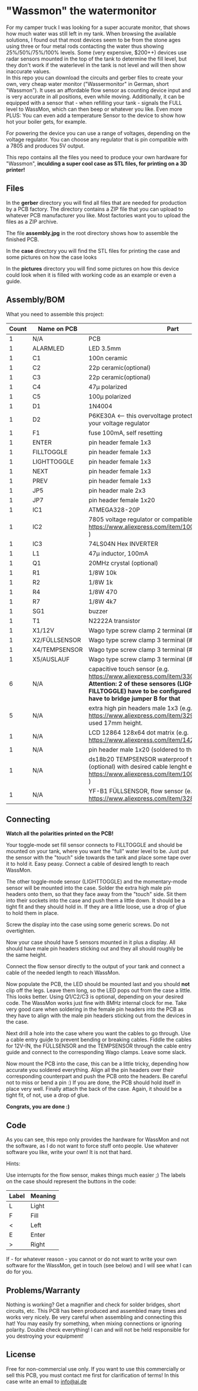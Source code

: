 
# "Wassmon" the watermonitor

For my camper truck I was looking for a super accurate monitor, that shows how much water was still left in my tank. When browsing the available solutions, I found out that most devices seem to be from the stone ages using three or four metal rods contacting the water thus showing 25%/50%/75%/100% levels. 
Some (very expensive, $200++) devices use radar sensors mounted in the top of the tank to determine the fill level, but they don't work if the waterlevel in the tank is not level and will then show inaccurate values.  
In this repo you can download the circuits and gerber files to create your own, very cheap water monitor ("Wassermonitor" in German, short "Wassmon").
It uses an affordable flow sensor as counting device input and is very accurate in all positions, even while moving. Additionally, it can be equipped with a sensor that - when refilling your tank - signals the FULL level to WassMon, which can then beep or whatever you like.
Even more PLUS: You can even add a temperature Sensor to the device to show how hot your boiler gets, for example.

For powering the device you can use a range of voltages, depending on the voltage regulator. You can choose any regulator that is pin compatible with a 7805 and produces 5V output.

This repo contains all the files you need to produce your own hardware for "Wassmon", **inculding a super cool case as STL files, for printing on a 3D printer!** 

## Files
In the **gerber** directory you will find all files that are needed for production by a PCB factory. The directory contains a ZIP file that you can upload to whatever PCB manufacturer you like. Most factories want you to upload the files as a ZIP archive.

The file **assembly.jpg** in the root directory shows how to assemble the finished PCB.

In the **case** directory you will find the STL files for printing the case and some pictures on how the case looks

In the **pictures** directory you will find some pictures on how this device could look when it is filled with working code as an example or even a guide.

## Assembly/BOM
What you need to assemble this project:

|       Count    |Name on PCB                    |Part                         |
|----------------|-------------------------------|-----------------------------|
|	1|N/A|PCB
|1|ALARMLED| LED 3.5mm
|1|C1|100n ceramic
|1|C2|22p ceramic(optional)
|1|C3|22p ceramic(optional)
|1|C4|47µ polarized
|1|C5|100µ polarized
|1|D1|1N4004
|1|D2|P6KE30A <-- this overvoltage protection diode should match your voltage regulator
|1|F1|fuse 100mA, self resetting
|1|ENTER|pin header female 1x3
|1|FILLTOGGLE|pin header female 1x3
|1|LIGHTTOGGLE|pin header female 1x3
|1|NEXT|pin header female 1x3
|1|PREV|pin header female 1x3
|1|JP5|pin header male 2x3
|1|JP7|pin header female 1x20
|1|IC1|ATMEGA328-20P
|1|IC2|7805 voltage regulator or compatible (e.g. https://www.aliexpress.com/item/1005002556018480.html )
|1|IC3|74LS04N Hex INVERTER                                                                     
|1|L1|47µ inductor, 100mA
|1|Q1|20MHz crystal (optional)
|1|R1|1/8W 10k
|1|R2|1/8W 1k
|1|R4|1/8W 470
|1|R7|1/8W 4k7
|1|SG1|buzzer
|1|T1|N2222A transistor
|1|X1/12V| Wago type screw clamp 2 terminal (# W237-102)
|1|X2/FÜLLSENSOR|Wago type screw clamp 3 terminal (# W237-103)
|1|X4/TEMPSENSOR|Wago type screw clamp 3 terminal (# W237-103)
|1|X5/AUSLAUF|Wago type screw clamp 3 terminal (# W237-103)
|6|N/A|capacitive touch sensor (e.g. https://www.aliexpress.com/item/33062790002.html ) **Attention: 2 of these sensores (LIGHTTOGGLE, FILLTOGGLE) have to be configured to toggle ON/OFF, you have to bridge jumper B for that**
|5|N/A|extra high pin headers male 1x3 (e.g. https://www.aliexpress.com/item/32911455899.html ), I used 17mm height.
|1|N/A|LCD 12864 128x64 dot matrix (e.g. https://www.aliexpress.com/item/1420941126.html )
|1|N/A|pin header male 1x20 (soldered to the display)
|1|N/A|ds18b20 TEMPSENSOR waterproof temperature sensor (optional) with desired cable lenght e.g.( https://www.aliexpress.com/item/1005001621930325.html )
|1|N/A|YF-B1 FÜLLSENSOR, flow sensor (e.g. https://www.aliexpress.com/item/32887166092.html )

## Connecting
**Watch all the polarities printed on the PCB!**

Your toggle-mode set fill sensor connects to FILLTOGGLE and should be mounted on your tank, where you want the "full" water level to be. Just put the sensor with the "touch" side towards the tank and place some tape over it to hold it. Easy peasy. Connect a cable of desired length to reach WassMon.

The other toggle-mode sensor (LIGHTTOGGLE) and the momentary-mode sensor will be mounted into the case. Solder the extra high male pin headers onto them, so that they face away from the "touch" side. Sit them into their sockets into the case and push them a little down. It should be a tight fit and they should hold in. If they are a little loose, use a drop of glue to hold them in place.

Screw the display into the case using some generic screws. Do not overtighten.


Now your case should have 5 sensors mounted in it plus a display. All should have male pin headers sticking out and they all should roughly be the same height.


Connect the flow sensor directly to the output of your tank and connect a cable of the needed length to reach WassMon.


Now populate the PCB, the LED should be mounted last and you should **not** clip off the legs. Leave them long, so the LED pops out from the case a little. This looks better. Using Q1/C2/C3 is optional, depending on your desired code. The WassMon works just fine with 8MHz internal clock for me.
Take very good care when soldering in the female pin headers into the PCB as they have to align with the male pin headers sticking out from the devices in the case.


Next drill a hole into the case where you want the cables to go through. Use a cable entry guide to prevent bending or breaking cables.
Fiddle the cables for 12V-IN, the FÜLLSENSOR and the TEMPSENSOR through the cable entry guide and connect to the corresponding Wago clamps. Leave some slack.

Now mount the PCB into the case, this can be a little tricky, depending how accurate you soldered everything. Align all the pin headers over their corresponding counterpart and push the PCB onto the headers. Be careful not to miss or bend a pin :)
If you are done, the PCB should hold itself in place very well. Finally attach the back of the case. Again, it should be a tight fit, of not, use a drop of glue.

**Congrats, you are done :)**

## Code
As you can see, this repo only provides the hardware for WassMon and not the software, as I do not want to force stuff onto people. Use whatever software you like, write your own! It is not that hard.

Hints:

Use interrupts for the flow sensor, makes things much easier ;) The labels on the case should represent the buttons in the code:

|Label|Meaning|
|-----|-------|
|L|Light
|F|Fill
|<|Left
|E|Enter
|>|Right


If - for whatever reason - you cannot or do not want to write your own software for the WassMon, get in touch (see below) and I will see what I can do for you.

## Problems/Warranty
Nothing is working? Get a magnifier and check for solder bridges, short circuits, etc. This PCB has been produced and assembled many times and works very nicely. Be very careful when assembling and connecting this hat! You may easily fry something, when mixing connections or ignoring polarity. Double check everything! I can and will not be held responsible for you destroying your equipment!

## License
Free for non-commercial use only. If you want to use this commercially or sell this PCB, you must contact me first for clarification of terms! In this case write an email to info@aj.de
